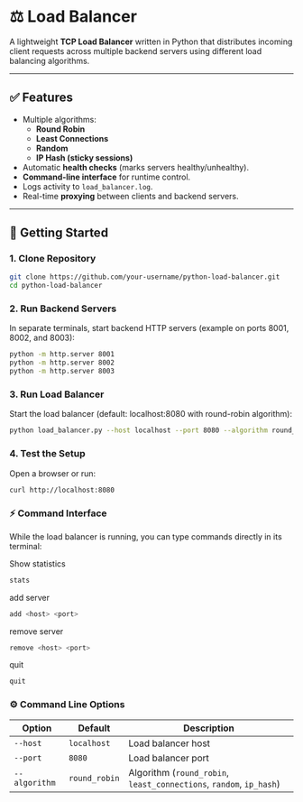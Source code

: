 # ⚖️ Load Balancer  

A lightweight **TCP Load Balancer** written in Python that distributes incoming client requests across multiple backend servers using different load balancing algorithms.  

---

## ✅ Features  
- Multiple algorithms:  
  - **Round Robin**  
  - **Least Connections**  
  - **Random**  
  - **IP Hash (sticky sessions)**  
- Automatic **health checks** (marks servers healthy/unhealthy).  
- **Command-line interface** for runtime control.  
- Logs activity to `load_balancer.log`.  
- Real-time **proxying** between clients and backend servers.  

---

## 🚀 Getting Started  

### 1. Clone Repository  
```bash
git clone https://github.com/your-username/python-load-balancer.git
cd python-load-balancer

```

### 2. Run Backend Servers

In separate terminals, start backend HTTP servers (example on ports 8001, 8002, and 8003):

```bash
python -m http.server 8001
python -m http.server 8002
python -m http.server 8003
```

### 3. Run Load Balancer

Start the load balancer (default: localhost:8080 with round-robin algorithm):

```bash
python load_balancer.py --host localhost --port 8080 --algorithm round_robin
```

### 4. Test the Setup

Open a browser or run:

```bash
curl http://localhost:8080
```

### ⚡ Command Interface

While the load balancer is running, you can type commands directly in its terminal:

Show statistics

```bash
stats
```

add server
```bash
add <host> <port>
```

remove server
```bash
remove <host> <port>
```

quit
```bash
quit
```



### ⚙️ Command Line Options
| Option        | Default       | Description                                                         |
| ------------- | ------------- | ------------------------------------------------------------------- |
| `--host`      | `localhost`   | Load balancer host                                                  |
| `--port`      | `8080`        | Load balancer port                                                  |
| `--algorithm` | `round_robin` | Algorithm (`round_robin`, `least_connections`, `random`, `ip_hash`) |

